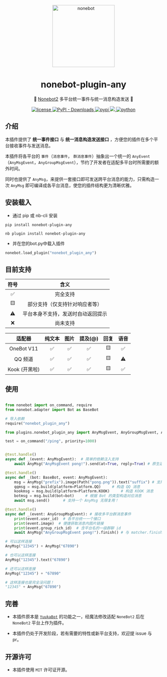 <!-- markdownlint-disable MD041 -->

<p align="center">
  <a href="https://v2.nonebot.dev/"><img src="https://v2.nonebot.dev/logo.png" width="200" height="200" alt="nonebot"></a>
</p>

<div align="center">
  
# nonebot-plugin-any

🐝 [Nonebot2](https://github.com/nonebot/nonebot2) 多平台统一事件与统一消息构造发送 🐝
  
</div>

<p align="center">
  
  <a href="https://raw.githubusercontent.com/MelodyYuuka/nonebot_plugin_any/master/LICENSE">
    <img src="https://img.shields.io/github/license/MelodyYuuka/nonebot_plugin_any" alt="license">
  </a>

  <a href="https://pypi.python.org/pypi/nonebot-plugin-any">
    <img alt="PyPI - Downloads" src="https://img.shields.io/pypi/dm/nonebot-plugin-any">
  </a>

  <a href="https://pypi.python.org/pypi/nonebot_plugin_any">
    <img src="https://img.shields.io/pypi/v/nonebot_plugin_any" alt="pypi">
  </a>
  
  <a href="https://github.com/nonebot/nonebot2">
    <img src="https://img.shields.io/badge/nonebot2-2.1.0+-green">
  </a>
  
  <a href="">
    <img src="https://img.shields.io/badge/python-3.10+-blue.svg" alt="python">
  </a>
  
</p>

## 介绍

本插件提供了 **统一事件接口** 与 **统一消息构造发送接口** ，方便您的插件在多个平台接收事件与发送消息。

本插件将各平台的 `事件`（`消息事件`， `群消息事件`）抽象出一个统一的 `AnyEvent`（`AnyMsgEvent`，`AnyGroupMsgEvent`），节约了开发者在适配多平台时所需要的额外时间。

同时也提供了 `AnyMsg`，来提供一套接口即可发送跨平台消息的能力，只需构造一次 `AnyMsg` 即可编译成各平台消息，使您的插件结构更为清晰优雅。

## 安装载入

- 通过 pip 或 nb-cli 安装

```shell
pip install nonebot-plugin-any
```

```shell
nb plugin install nonebot-plugin-any
```

- 并在您的bot.py中载入插件

```python
nonebot.load_plugin("nonebot_plugin_any")
```

## 目前支持

|符号 |               含义              |
|:---:|:-------------------------------:|
| ✅ |             完全支持             |
| 🟨 |   部分支持（仅支持针对响应者等）   |
| ⚠️ | 平台本身不支持，发送时自动返回提示 |
| ❌ |             尚未支持             |

|    适配器     | 纯文本 | 图片 | 提及(@) | 回复 | 语音 |
| :----------: | :----: | :--: | :----: | :--: | :--: |
|  OneBot V11  |   ✅   |  ✅  |  ✅  |  🟨  |  ✅  |
|    QQ 频道   |   ✅   |  ✅  |  ✅  |  🟨  |  ⚠️  |
| Kook (开黑啦) |   ✅   |  ✅  |  ✅  |  🟨  |  ✅  |

## 使用

```python

from nonebot import on_command, require
from nonebot.adapter import Bot as BaseBot

# 导入依赖
require("nonebot_plugin_any")

from plugins.nonebot_plugin_any import AnyMsgEvent, AnyGroupMsgEvent, AnyMsg, Platform

test = on_command("/ping", priority=1000)


@test.handle()
async def _(event: AnyMsgEvent):  # 简单的依赖注入支持
    await AnyMsg("AnyMsgEvent pong!").send(at=True, reply=True) # 原生适配发送时 at 和 reply

@test.handle()
async def _(bot: BaseBot, event: AnyMsgEvent):
    msg = AnyMsg("prefix").image(Path("pong.png")).text("suffix") # 支持链式构造
    qqmsg = msg.build(platform=Platform.QQ)     # 构造 QQ 消息
    kookmsg = msg.build(platform=Platform.KOOK)     # 构造 KOOK 消息
    botmsg = msg.build(bot=bot)     # 根据 Bot 的类型构造对应消息
    await msg.send()      # 支持一个 AnyMsg 无限复用！

@test.handle()
async def _(event: AnyGroupMsgEvent): # 接收多平台群消息事件
    print(event.user_id)  # 各平台统一一个接口
    print(event.image)  # 便捷获取消息内图片链接
    print(event.group_rich_id)  # 含平台名的一级群聊 id
    await AnyMsg("AnyGroupMsgEvent pong!").finish() # 与 matcher.finish(xxx) 行为一致

```

```python
# 可以这样连接
AnyMsg("12345") + AnyMsg("67890")

# 也可以这样连接
AnyMsg("12345").text("67890")

# 还可以这样连接
AnyMsg("12345") + "67890"

# 这样连接也是完全没问题！
"12345" + AnyMsg("67890")
```

## 完善

- 本插件原本是 [`YuukaBot`](https://github.com/MelodyYuuka/YuukaBot-docs) 的功能之一，经魔法修改适配 `NoneBot2` 后在 `NoneBot2` 平台上作为插件。

- 本插件仍处于开发阶段，若有需要的特性或新平台支持，欢迎提 issue 与 pr。

## 开源许可

- 本插件使用 `MIT` 许可证开源。

